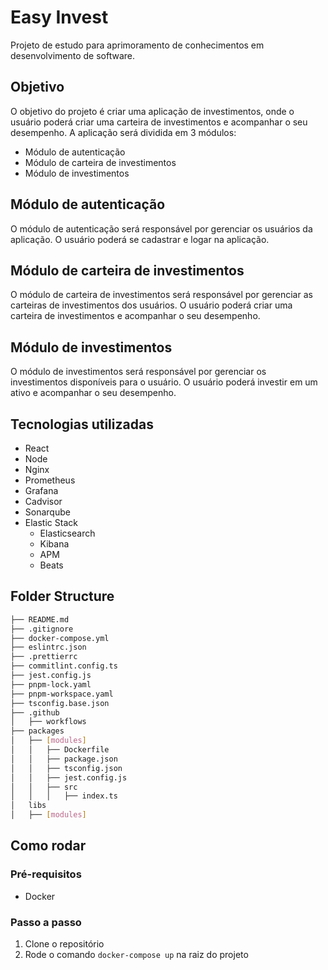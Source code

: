 # Easy Invest

Projeto de estudo para aprimoramento de conhecimentos em desenvolvimento de software.

## Objetivo

O objetivo do projeto é criar uma aplicação de investimentos, onde o usuário poderá criar uma carteira de investimentos e acompanhar o seu desempenho. A aplicação será dividida em 3 módulos:

- Módulo de autenticação
- Módulo de carteira de investimentos
- Módulo de investimentos

## Módulo de autenticação

O módulo de autenticação será responsável por gerenciar os usuários da aplicação. O usuário poderá se cadastrar e logar na aplicação.

## Módulo de carteira de investimentos

O módulo de carteira de investimentos será responsável por gerenciar as carteiras de investimentos dos usuários. O usuário poderá criar uma carteira de investimentos e acompanhar o seu desempenho.

## Módulo de investimentos

O módulo de investimentos será responsável por gerenciar os investimentos disponíveis para o usuário. O usuário poderá investir em um ativo e acompanhar o seu desempenho.

## Tecnologias utilizadas

- React
- Node
- Nginx
- Prometheus
- Grafana
- Cadvisor
- Sonarqube
- Elastic Stack
  - Elasticsearch
  - Kibana
  - APM
  - Beats

## Folder Structure

```bash
├── README.md
├── .gitignore
├── docker-compose.yml
├── eslintrc.json
├── .prettierrc
├── commitlint.config.ts
├── jest.config.js
├── pnpm-lock.yaml
├── pnpm-workspace.yaml
├── tsconfig.base.json
├── .github
│   ├── workflows
├── packages
│   ├── [modules]
│   │   ├── Dockerfile
│   │   ├── package.json
│   │   ├── tsconfig.json
│   │   ├── jest.config.js
│   │   ├── src
│   │   │   ├── index.ts
│   libs
│   ├── [modules]
```

## Como rodar

### Pré-requisitos

- Docker

### Passo a passo

1. Clone o repositório
2. Rode o comando `docker-compose up` na raiz do projeto
